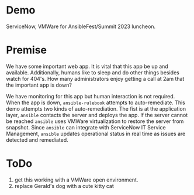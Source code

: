 # Demo
ServiceNow, VMWare for AnsibleFest/Summit 2023 luncheon.

# Premise
We have some important web app. It is vital that this app be up and available. Additionally, humans like to sleep and do other things besides watch for 404's. How many administrators enjoy getting a call at 2am that the important app is down? 

We have monitoring for this app but human interaction is not required. When the app is down, `ansible-rulebook` attempts to auto-remediate. This demo attempts two kinds of auto-remediation. The fist is at the application layer, `ansible` contacts the server and deploys the app. If the server cannot be reached `ansible` uses VMWare virtualization to restore the server from snapshot. Since `ansible` can integrate with ServiceNow IT Service Management, `ansible` updates operational status in real time as issues are detected and remediated. 

# ToDo
1. get this working with a VMWare open environment.
1. replace Gerald's dog with a cute kitty cat

